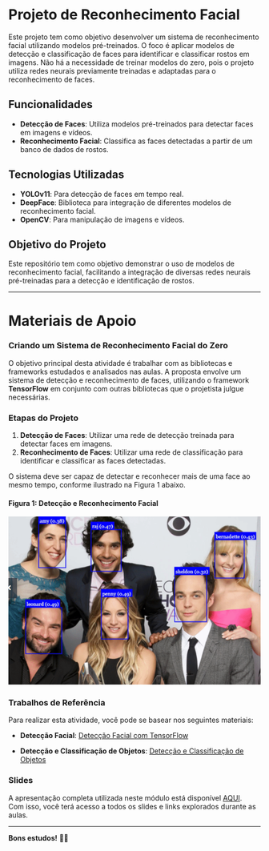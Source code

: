 # Projeto de Reconhecimento Facial

Este projeto tem como objetivo desenvolver um sistema de reconhecimento facial utilizando modelos pré-treinados. O foco é aplicar modelos de detecção e classificação de faces para identificar e classificar rostos em imagens. Não há a necessidade de treinar modelos do zero, pois o projeto utiliza redes neurais previamente treinadas e adaptadas para o reconhecimento de faces.

## Funcionalidades

- **Detecção de Faces**: Utiliza modelos pré-treinados para detectar faces em imagens e vídeos.
- **Reconhecimento Facial**: Classifica as faces detectadas a partir de um banco de dados de rostos.

## Tecnologias Utilizadas

- **YOLOv11**: Para detecção de faces em tempo real.
- **DeepFace**: Biblioteca para integração de diferentes modelos de reconhecimento facial.
- **OpenCV**: Para manipulação de imagens e vídeos.

## Objetivo do Projeto

Este repositório tem como objetivo demonstrar o uso de modelos de reconhecimento facial, facilitando a integração de diversas redes neurais pré-treinadas para a detecção e identificação de rostos.

---

# Materiais de Apoio

### Criando um Sistema de Reconhecimento Facial do Zero

O objetivo principal desta atividade é trabalhar com as bibliotecas e frameworks estudados e analisados nas aulas. A proposta envolve um sistema de detecção e reconhecimento de faces, utilizando o framework **TensorFlow** em conjunto com outras bibliotecas que o projetista julgue necessárias.

### Etapas do Projeto

1. **Detecção de Faces**: Utilizar uma rede de detecção treinada para detectar faces em imagens.
2. **Reconhecimento de Faces**: Utilizar uma rede de classificação para identificar e classificar as faces detectadas.

O sistema deve ser capaz de detectar e reconhecer mais de uma face ao mesmo tempo, conforme ilustrado na Figura 1 abaixo.

#### Figura 1: Detecção e Reconhecimento Facial

![Figura 1](./assets/image.png)  

### Trabalhos de Referência

Para realizar esta atividade, você pode se basear nos seguintes materiais:

- **Detecção Facial**: [Detecção Facial com TensorFlow](https://colab.research.google.com/drive/1QnC7lV7oVFk5OZCm75fqbLAfD9qBy9bw?usp=sharing)
  
- **Detecção e Classificação de Objetos**: [Detecção e Classificação de Objetos](https://colab.research.google.com/drive/1xdjyBiY75MAVRSjgmiqI7pbRLn58VrbE?usp=sharing)

### Slides

A apresentação completa utilizada neste módulo está disponível [AQUI](link-para-os-slides).  
Com isso, você terá acesso a todos os slides e links explorados durante as aulas.

---

**Bons estudos!** 👨‍💻
